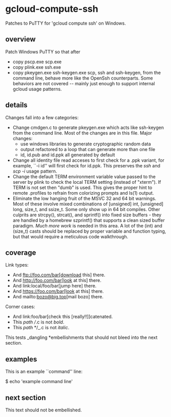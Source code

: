 # gcloud-compute-ssh

Patches to PuTTY for 'gcloud compute ssh' on Windows.

## overview

Patch Windows PuTTY so that after
- copy pscp.exe scp.exe
- copy plink.exe ssh.exe
- copy pkeygen.exe ssh-keygen.exe
scp, ssh and ssh-keygen, from the command line, behave more like the OpenSsh
counterparts. Some behaviors are not covered -- mainly just enough to support
internal gcloud usage patterns.

## details

Changes fall into a few categories:
- Change cmdgen.c to generate pkeygen.exe which acts like ssh-keygen from the
  command line. Most of the changes are in this file. Major changes:
  - use windows libraries to generate cryptographic random data
  - output refactored to a loop that can generate more than one file
  - id, id.pub and id.ppk all generated by default
- Change all identity file read acceses to first check for a .ppk variant, for
  example, ``-i id'' will first check for id.ppk. This preserves the *ssh* and
  *scp -i* usage pattern.
- Change the default TERM environment variable value passed to the server by
  plink to check the local TERM setting (instead of "xterm"). If TERM is not set
  then "dumb" is used. This gives the proper hint to remote .profiles to
  refrain from colorizing prompts and ls(1) output.
- Eliminate the low hanging fruit of the MSVC 32 and 64 bit warnings. Most of
  these involve mixed combinations of [unsigned] int, [unsigned] long, size_t,
  and ssize_t. Some only show up in 64 bit compiles. Other culprits are
  strcpy(), strcat(), and sprintf() into fixed size buffers - they are handled
  by a homebrew szprintf() that supports a clean sized buffer paradigm. *Much
  more work* is needed in this area. A lot of the (int) and (size_t) casts
  should be replaced by proper variable and function typing, but that would
  require a meticulous code walkthrough.

## coverage

Link types:
- And ftp://foo.com/bar[download this] there.
- And http://foo.com/bar[look at this] there.
- And link:local/foo/bar[jump here] there.
- And https://foo.com/bar[look at this] there.
- And mailto:bozo@big.top[mail bozo] there.

Corner cases:
- And link:foo/bar[check this [really!!]]catenated.
- This *path* */*.c is not *bold*.
- This *path* */_.c is not _italic_.

This tests _dangling *embellishments that should not bleed
into the next section.

## examples

This is an example ``command'' line:

  $ echo 'example command line'

## next section

This text should not be embellished.
